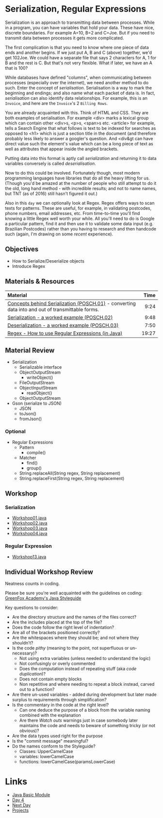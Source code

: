 # Serialization, Regular Expressions
Serialization is an approach to transmitting data between processes.  While in a program, you can have variables that hold your data.  These have nice, discrete boundaries.  For example A=10, B=2 and C=Joe.  But if you need to transmit data between processes it gets more complicated.  

The first complication is that you need to know where one piece of data ends and another begins.  If we just put A, B and C (above) together, we'd get 102Joe.  We could have a separate file that says 2 characters for A, 1 for B and the rest is C.  But that's not very flexible.  What if later, we have an A that is 100?

While databases have defined "columns", when communicating between processes (especially over the internet), we need another method to do such.  Enter the concept of *serialisation*.  Serialisation is a way to mark the beginning and endings; and also name what each packet of data is.  In fact, *serialisation* can also identify data relationships.  For example, this is an `Invoice`, and here are the `Invoice`'s 2 `Billing Rows`.

You are already acquainted with this.  Think of HTML and CSS.  They are both examples of serialisation.  For example &lt;div&gt; marks a lexical group which can contain other &lt;div&gt;s, &lt;p&gt;s, &lt;span&gt;s etc.  &lt;article&gt; for example, tells a Search Engine that what follows is text to be indexed for searches as opposed to &lt;h1&gt; which is just a section title in the document (and therefore probably less likely to answer a googler's question.  And &lt;div&gt can have direct value such the element's value which can be a long piece of text as well as attributes that appear inside the angled brackets.

Putting data into this format is aptly call *serialization* and returning it to data variables conversely is called *deserialisation*.

Now to do this could be involved.  Fortunately though, most modern programming languages have libraries that do all the heavy lifting  for us. (Though you'd be amazed at the number of people who still attempt to do it the old, long hand method - with incredible results; and not to name names, but TNT (as of 2016) still hasn't figured it out.)

Also in this `day` we can optionally look at Regex.  Regex offers ways to scan texts for patterns.  These are useful, for example, in validating postcodes, phone numbers, email addresses, etc.  From time-to-time you'll find knowing a little Regex well worth your while.  All you'll need to do is Google a particular pattern, find it and then use it to validate some data input (e.g. Brazilian Postcodes) rather than you having to research and then handcode such (again, I'm drawing on some *recent* experience).

## Objectives
- How to Serialize/Deserialize objects
- Introduce Regex

## Materials & Resources

| Material | Time |
|:-------- |-----:|
|[Concepts behind Serialization (POSCH.01)](https://www.youtube.com/watch?v=6MisF1sxBTo) - converting data into and out of transmittable forms.|9:24|
|[Serialization - a worked example (POSCH.02)](https://www.youtube.com/watch?v=FCRwbIXTFyk)|9:48|
|[Deserialization - a worked example (POSCH.03)](https://www.youtube.com/watch?v=q_g7VYoA4sg)|7:50|
|[Regex - How to use Regular Expressions (in Java)](https://www.youtube.com/watch?v=s_PfopWcMwI)|19:27|


## Material Review
- Serialization
  - Serializable interface
  - ObjectOutputStream
    - writeObject()
  - FileOutputStream
  - ObjectInputStream
    - readObject()
  - ObjectOutputStream
- Gson (serialize to JSON)
  - JSON
  - toJson()
  - fromJson()

### Optional
- Regular Expressions
  - Pattern
    - compile()
  - Matcher
    - find()
    - group()
  - String.replaceAll(String regex, String replacement)
  - String.replaceFirst(String regex, String replacement)

## Workshop
### Serialization
- [Workshop01.java](workshop/Workshop01.java)
- [Workshop02.java](workshop/Workshop02.java)
- [Workshop03.java](workshop/Workshop03.java)
- [Workshop04.java](workshop/Workshop04.java)

### Regular Expression
- [Workshop13.java](workshop/Workshop13.java)

## Individual Workshop Review
Neatness counts in coding.

Please be sure you're well acquainted with the guidelines on coding: [GreenFox Academy's Java Styleguide](../../styleguide/java.md)

Key questions to consider:
- Are the directory structure and the names of the files correct?
- Are the includes placed at the top of the file?
- Does the code follow the right level of indentation?
- Are all of the brackets positioned correctly?
- Are the whitespaces where they should be; and not where they shouldn't?
- Is the code *pithy* (meaning to the point, not superfluous or un-necessary)?
  - Not using extra variables (unless needed to understand the logic)
  - Not confusingly or overly commented
  - Does the computation instead of repeating stuff (aka *code duplication*)?
  - Does not contain empty blocks
  - Non repetitive and where needing to repeat a block instead, carved out to a function?
- Are there un-used variables - added during development but later made surplus to requirements through simplification?
- Is the commentary in the code at the right level?
  - Can one deduce the purpose of a block from the variable naming combined with the explanation
  - Are there *Watch outs* warnings just in case somebody later maintains the code and needs to beware of something tricky (or not obvious)?
- Are the data types used right for the purpose
- Is the "commit message" meaningful?
- Do the names conform to the Styleguide?
    - Classes: UpperCamelCase
    - variables: lowerCamelCase
    - functions: lowerCamelCase(paramsLowerCase)

# Links
- [Java Basic Module](..\README.md)
- [Day 4](..\3-arrays-collections-functions\README.md)
- [Next Day](..\5-io-exceptions-try-catch-finally\README.md)
- [Projects](..\P-project-options\README.md)